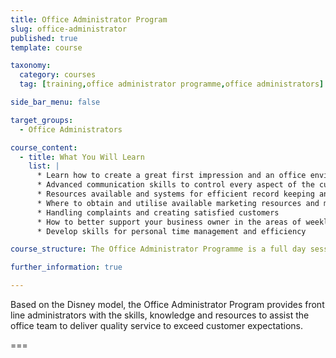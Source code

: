 ```yaml
---
title: Office Administrator Program
slug: office-administrator
published: true
template: course

taxonomy:
  category: courses
  tag: [training,office administrator programme,office administrators]

side_bar_menu: false

target_groups:
  - Office Administrators

course_content:
  - title: What You Will Learn
    list: |
      * Learn how to create a great first impression and an office environment that shouts success
      * Advanced communication skills to control every aspect of the customer experience
      * Resources available and systems for efficient record keeping and system back up
      * Where to obtain and utilise available marketing resources and marketing standards
      * Handling complaints and creating satisfied customers
      * How to better support your business owner in the areas of weekly returns, franchise returns, banking and accounts, taxation, payroll * and staff leave
      * Develop skills for personal time management and efficiency

course_structure: The Office Administrator Programme is a full day session at your local Academy training venue.

further_information: true

---
```


Based on the Disney model, the Office Administrator Program provides front line administrators with the skills, knowledge and resources to assist the office team to deliver quality service to exceed customer expectations.

===
